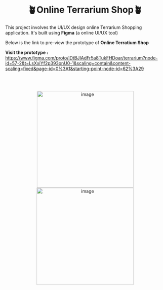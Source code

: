 <div align="center">
  
# 🪴Online Terrarium Shop🪴

</div>
This project involves the UI/UX design online Terrarium Shopping application. It's built using <b>Figma</b> (a online UI/UX tool)

Below is the link to pre-view the prototype of  <b> Online Terratium Shop </b>

<b>Visit the prototype : </b> https://www.figma.com/proto/lDtBJIAdFr5a8TukFHDoar/terrarium?node-id=57-2&t=LsXxiYf2p393onU0-1&scaling=contain&content-scaling=fixed&page-id=0%3A1&starting-point-node-id=62%3A29

<br> <br>

<div align="center">

  <img width="305" alt="image" src="https://github.com/user-attachments/assets/07ed09ea-078f-4fd6-9477-1bd7824b98fa">
<br>
  <img width="306" alt="image" src="https://github.com/user-attachments/assets/829ca5d2-6c2f-4eb6-bd1d-5978ecc71ee4">
</div>

